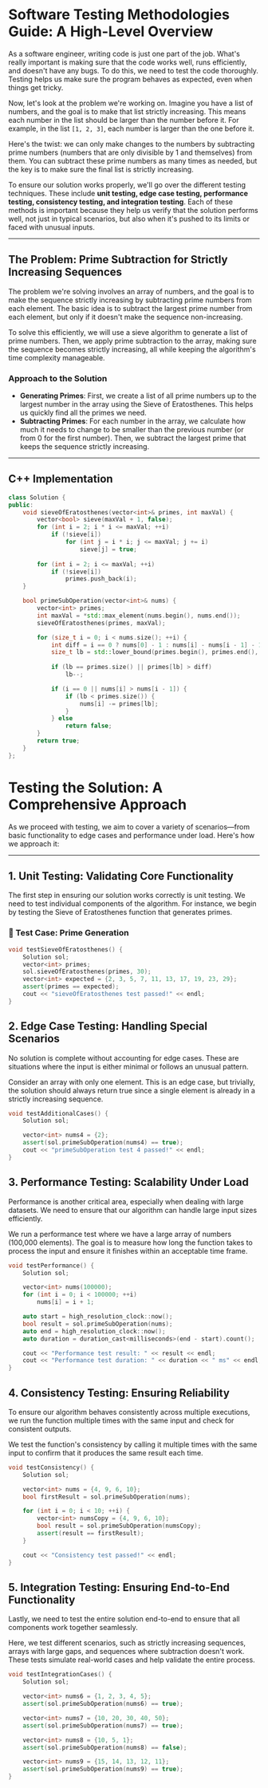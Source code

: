 # Software Testing Methodologies Guide: A High-Level Overview

As a software engineer, writing code is just one part of the job. What's really important is making sure that the code works well, runs efficiently, and doesn't have any bugs. To do this, we need to test the code thoroughly. Testing helps us make sure the program behaves as expected, even when things get tricky.

Now, let's look at the problem we're working on. Imagine you have a list of numbers, and the goal is to make that list strictly increasing. This means each number in the list should be larger than the number before it. For example, in the list `[1, 2, 3]`, each number is larger than the one before it.

Here's the twist: we can only make changes to the numbers by subtracting prime numbers (numbers that are only divisible by 1 and themselves) from them. You can subtract these prime numbers as many times as needed, but the key is to make sure the final list is strictly increasing.

To ensure our solution works properly, we'll go over the different testing techniques. These include **unit testing, edge case testing, performance testing, consistency testing, and integration testing**. Each of these methods is important because they help us verify that the solution performs well, not just in typical scenarios, but also when it's pushed to its limits or faced with unusual inputs.

---

## The Problem: Prime Subtraction for Strictly Increasing Sequences

The problem we're solving involves an array of numbers, and the goal is to make the sequence strictly increasing by subtracting prime numbers from each element. The basic idea is to subtract the largest prime number from each element, but only if it doesn't make the sequence non-increasing.

To solve this efficiently, we will use a sieve algorithm to generate a list of prime numbers. Then, we apply prime subtraction to the array, making sure the sequence becomes strictly increasing, all while keeping the algorithm's time complexity manageable.

### Approach to the Solution

- **Generating Primes**: First, we create a list of all prime numbers up to the largest number in the array using the Sieve of Eratosthenes. This helps us quickly find all the primes we need.
- **Subtracting Primes**: For each number in the array, we calculate how much it needs to change to be smaller than the previous number (or from 0 for the first number). Then, we subtract the largest prime that keeps the sequence strictly increasing.

---

## C++ Implementation

```cpp
class Solution {
public:
    void sieveOfEratosthenes(vector<int>& primes, int maxVal) {
        vector<bool> sieve(maxVal + 1, false);
        for (int i = 2; i * i <= maxVal; ++i) 
            if (!sieve[i]) 
                for (int j = i * i; j <= maxVal; j += i)
                    sieve[j] = true;
        
        for (int i = 2; i <= maxVal; ++i)
            if (!sieve[i])
                primes.push_back(i);
    }

    bool primeSubOperation(vector<int>& nums) {
        vector<int> primes;
        int maxVal = *std::max_element(nums.begin(), nums.end());
        sieveOfEratosthenes(primes, maxVal);

        for (size_t i = 0; i < nums.size(); ++i) {
            int diff = i == 0 ? nums[0] - 1 : nums[i] - nums[i - 1] - 1;
            size_t lb = std::lower_bound(primes.begin(), primes.end(), diff) - primes.begin();
  
            if (lb == primes.size() || primes[lb] > diff)
                lb--;

            if (i == 0 || nums[i] > nums[i - 1]) {
                if (lb < primes.size()) {
                    nums[i] -= primes[lb];
                }
            } else 
                return false;
        }
        return true;
    }
};
```

# Testing the Solution: A Comprehensive Approach

As we proceed with testing, we aim to cover a variety of scenarios—from basic functionality to edge cases and performance under load. Here's how we approach it:

---

## 1. Unit Testing: Validating Core Functionality

The first step in ensuring our solution works correctly is unit testing. We need to test individual components of the algorithm. For instance, we begin by testing the Sieve of Eratosthenes function that generates primes.

### 🧪 Test Case: Prime Generation

```cpp
void testSieveOfEratosthenes() {
    Solution sol;
    vector<int> primes;
    sol.sieveOfEratosthenes(primes, 30);
    vector<int> expected = {2, 3, 5, 7, 11, 13, 17, 19, 23, 29};
    assert(primes == expected);
    cout << "sieveOfEratosthenes test passed!" << endl;
}
```

## 2. Edge Case Testing: Handling Special Scenarios
No solution is complete without accounting for edge cases. These are situations where the input is either minimal or follows an unusual pattern.

Consider an array with only one element. This is an edge case, but trivially, the solution should always return true since a single element is already in a strictly increasing sequence.

```cpp
void testAdditionalCases() {
    Solution sol;

    vector<int> nums4 = {2};
    assert(sol.primeSubOperation(nums4) == true);
    cout << "primeSubOperation test 4 passed!" << endl;
}
```

## 3. Performance Testing: Scalability Under Load

Performance is another critical area, especially when dealing with large datasets. We need to ensure that our algorithm can handle large input sizes efficiently.

We run a performance test where we have a large array of numbers (100,000 elements). The goal is to measure how long the function takes to process the input and ensure it finishes within an acceptable time frame.

```cpp
void testPerformance() {
    Solution sol;

    vector<int> nums(100000);
    for (int i = 0; i < 100000; ++i) 
        nums[i] = i + 1;

    auto start = high_resolution_clock::now();
    bool result = sol.primeSubOperation(nums);
    auto end = high_resolution_clock::now();
    auto duration = duration_cast<milliseconds>(end - start).count();

    cout << "Performance test result: " << result << endl;
    cout << "Performance test duration: " << duration << " ms" << endl;
}
```

## 4. Consistency Testing: Ensuring Reliability
To ensure our algorithm behaves consistently across multiple executions, we run the function multiple times with the same input and check for consistent outputs.

We test the function's consistency by calling it multiple times with the same input to confirm that it produces the same result each time.

```cpp
void testConsistency() {
    Solution sol;

    vector<int> nums = {4, 9, 6, 10};
    bool firstResult = sol.primeSubOperation(nums);

    for (int i = 0; i < 10; ++i) {
        vector<int> numsCopy = {4, 9, 6, 10};
        bool result = sol.primeSubOperation(numsCopy);
        assert(result == firstResult);
    }

    cout << "Consistency test passed!" << endl;
}
```

## 5. Integration Testing: Ensuring End-to-End Functionality
Lastly, we need to test the entire solution end-to-end to ensure that all components work together seamlessly.

Here, we test different scenarios, such as strictly increasing sequences, arrays with large gaps, and sequences where subtraction doesn't work. These tests simulate real-world cases and help validate the entire process.

```cpp
void testIntegrationCases() {
    Solution sol;

    vector<int> nums6 = {1, 2, 3, 4, 5};
    assert(sol.primeSubOperation(nums6) == true);

    vector<int> nums7 = {10, 20, 30, 40, 50};
    assert(sol.primeSubOperation(nums7) == true);

    vector<int> nums8 = {10, 5, 1};
    assert(sol.primeSubOperation(nums8) == false);

    vector<int> nums9 = {15, 14, 13, 12, 11};
    assert(sol.primeSubOperation(nums9) == true);
}
